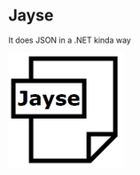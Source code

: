 # Jayse

It does JSON in a .NET kinda way

![diagram](https://github.com/MelbourneDeveloper/Jayse/blob/main/Images/IconSmall.png) 


